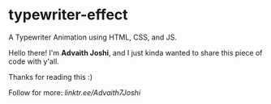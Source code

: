 # typewriter-effect
A Typewriter Animation using HTML, CSS, and JS.

Hello there!
I'm **Advaith Joshi**, and I just kinda wanted to share this piece of code with y'all.

Thanks for reading this :)

Follow for more: *linktr.ee/Advaith7Joshi*
